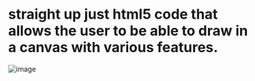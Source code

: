 # straight up just html5 code that allows the user to be able to draw in a canvas with various features.
![image](https://github.com/user-attachments/assets/2200807c-c3b6-4380-a73b-40ca4431de42)
